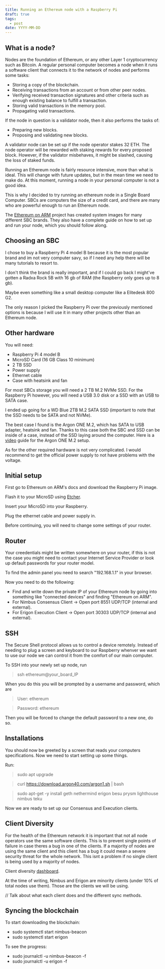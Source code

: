 ```yaml
---
title: Running an Ethereum node with a Raspberry Pi
draft: true
tags:
  - post
date: YYYY-MM-DD
---
```

## What is a node?

Nodes are the foundation of Ethereum, or any other Layer 1 cryptocurrency such as Bitcoin. A regular personal computer becomes a node when it runs a software client that connects it to the network of nodes and performs some tasks:

- Storing a copy of the blockchain.
- Receiving transactions from an account or from other peer nodes.
- Verifying received transaction signatures and other criteria such as enough existing balance to fulfill a transaction.
- Storing valid transactions in the memory pool.
- Propagating valid transactions.

If the node in question is a validator node, then it also performs the tasks of:

- Preparing new blocks.
- Proposing and validating new blocks.

A validator node can be set up if the node operator stakes 32 ETH. The node operator will be rewarded with staking rewards for every proposed block. However, if the validator misbehaves, it might be slashed, causing the loss of staked funds.


Running an Ethereum node is fairly resource intensive, more than what is ideal. This will change with future updates, but in the mean time we need to make do. At this moment, running a node in your personal computer is not a good idea.

This is why I decided to try running an ethereum node in a Single Board Computer. SBCs are computers the size of a credit card, and there are many who are powerful enough to run an Ethereum node.

The [Ethereum on ARM](https://ethereum-on-arm-documentation.readthedocs.io/en/latest/index.html#) project has created system images for many different SBC brands. They also have a complete guide on how to set up and run your node, which you should follow along.



## Choosing an SBC

I chose to buy a Raspberry Pi 4 model B because it is the most popular brand and im not very computer savy, so if I need any help there will be many tutorials to resort to.

I don't think the brand is really important, and if I could go back I might've gotten a Radxa Rock 5B with 16 gb of RAM (the Raspberry only goes up to 8 gb).

Maybe even something like a small desktop computer like a Elitedesk 800 G2.

The only reason I picked the Raspberry Pi over the previously mentioned options is because I will use it in many other projects other than an Ethereum node.


## Other hardware

You will need:

- Raspberry Pi 4 model B
- MicroSD Card (16 GB Class 10 minimum)
- 2 TB SSD
- Power supply
- Ethernet cable
- Case with heatsink and fan

For most SBCs storage you will need a 2 TB M.2 NVMe SSD. For the Raspberry Pi however, you will need a USB 3.0 disk or a SSD with an USB to SATA case.

I ended up going for a WD Blue 2TB M.2 SATA SSD (important to note that the SSD needs to be SATA and not NVMe).

The best case I found is the Argon ONE M.2, which has SATA to USB adapter, heatsink and fan. Thanks to this case both the SBC and SSD can be inside of a case, instead of the SSD laying around the computer. Here is a [video](https://www.youtube.com/watch?v=62FfPT38obo) guide for the Argon ONE M.2 setup.

As for the other required hardware is not very complicated. I would recommend to get the official power supply to not have problems with the voltage.



## Initial setup

First go to Ethereum on ARM's docs and download the Raspberry Pi image.

Flash it to your MicroSD using [Etcher](https://etcher.balena.io/).

Insert your MicroSD into your Raspberry.

Plug the ethernet cable and power supply in.

Before continuing, you will need to change some settings of your router.


## Router

Your creedentials might be written somewhere on your router, if this is not the case you might need to contact your Internet Service Provider or look up default passwords for your router model.

To find the admin panel you need to search "192.168.1.1" in your browser.

Now you need to do the following:
- Find and write down the private IP of your Ethereum node by going into something like "connected devices" and finding "Ethereum on ARM".
- For Nimbus Consensus Client -> Open port 8551 UDP/TCP (internal and external).
- For Erigon Execution Client -> Open port 30303 UDP/TCP (internal and external).


## SSH

The Secure Shell protocol allows us to control a device remotely. Instead of needing to plug a screen and keyboard to our Raspberry whenver we want to use our node we can control it from the comfort of our main computer.

To SSH into your newly set up node, run

> ssh ethereum@your_board_IP

When you do this you will be prompted by a username and password, which are

> User: ethereum

> Password: ethereum

Then you will be forced to change the default password to a new one, do so.


## Installations

You should now be greeted by a screen that reads your computers specifications. Now we need to start setting up some things.

Run:

> sudo apt upgrade

> curl https://download.argon40.com/argon1.sh | bash

> sudo apt-get -y install geth nethermind erigon besu prysm lighthouse nimbus teku

Now we are ready to set up our Consensus and Execution clients.


## Client Diversity

For the health of the Ethereum network it is important that not all node operators use the same software clients. This is to prevent single points of failure in case theres a bug in one of the clients. If a majority of nodes are using the same client and this client has a bug it could mean a severe security threat for the whole network. This isnt a problem if no single client is being used by a majority of nodes.

Client diversity [dashboard](https://clientdiversity.org/#switch).

At the time of writing, Nimbus and Erigon are minority clients (under 10% of total nodes use them). Those are the clients we will be using.

// Talk about what each client does and the different sync methods.


## Syncing the blockchain

To start downloading the blockchain:
- sudo systemctl start nimbus-beacon
- sudo systemctl start erigon

To see the progress:
- sudo journalctl -u nimbus-beacon -f
- sudo journalctl -u erigon -f
